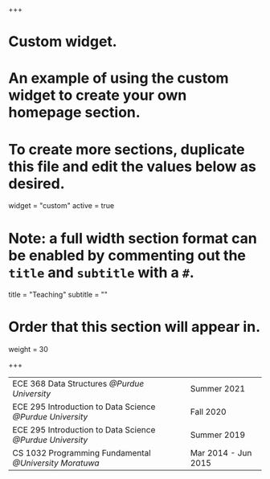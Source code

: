 +++
# Custom widget.
# An example of using the custom widget to create your own homepage section.
# To create more sections, duplicate this file and edit the values below as desired.
widget = "custom"
active = true

# Note: a full width section format can be enabled by commenting out the `title` and `subtitle` with a `#`.
title = "Teaching"
subtitle = ""

# Order that this section will appear in.
weight = 30

+++

| | |
|--|--|
|ECE 368 Data Structures _@Purdue University_|Summer 2021|
|ECE 295 Introduction to Data Science _@Purdue University_|Fall 2020|
|ECE 295 Introduction to Data Science _@Purdue University_|Summer 2019|
|CS 1032 Programming Fundamental _@University Moratuwa_|Mar 2014 - Jun 2015|